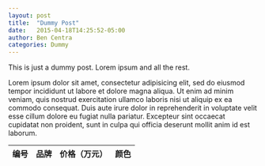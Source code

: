 ```yaml
---
layout: post
title:  "Dummy Post"
date:   2015-04-18T14:25:52-05:00
author: Ben Centra
categories: Dummy
---
```


This is just a dummy post. Lorem ipsum and all the rest.

Lorem ipsum dolor sit amet, consectetur adipisicing elit, sed do eiusmod
tempor incididunt ut labore et dolore magna aliqua. Ut enim ad minim veniam,
quis nostrud exercitation ullamco laboris nisi ut aliquip ex ea commodo
consequat. Duis aute irure dolor in reprehenderit in voluptate velit esse
cillum dolore eu fugiat nulla pariatur. Excepteur sint occaecat cupidatat non
proident, sunt in culpa qui officia deserunt mollit anim id est laborum.
<html>
<head>
<meta http-equiv="Content-Type" content="text/html; charset=utf-8">
<title>汽车列表</title>
<!-- DataTables CSS -->
    <link rel="stylesheet" type="text/css" href="http://cdn.datatables.net/1.10.15/css/jquery.dataTables.css">
    <!-- jQuery -->
    <script type="text/javascript" charset="utf8" src="http://code.jquery.com/jquery-1.10.2.min.js"></script>
 <!-- DataTables js -->
    <script type="text/javascript" charset="utf8" src="http://cdn.datatables.net/1.10.15/js/jquery.dataTables.js"></script>
 <!-- bootstrap-->
   <link rel="stylesheet" href="https://cdn.bootcss.com/bootstrap/3.3.7/css/bootstrap.min.css" 
   integrity="sha384-BVYiiSIFeK1dGmJRAkycuHAHRg32OmUcww7on3RYdg4Va+PmSTsz/K68vbdEjh4u" crossorigin="anonymous">
</head>
<body>
<style type="text/css">
tr th {text-align: center;}
</style>
<table id="table_id_example" class="table table-bordered no-footer dataTable">
    <thead>
    <tr >
        <th>编号</th>
        <th>品牌</th>
        <th>价格（万元）</th>
        <th>颜色</th>
    </tr>
    </thead>
</table>
</body>

<script type="text/javascript">
    $(document).ready(function() {
        $("#table_id_example").DataTable({
             language: {
                "processing":   "处理中...",
                "lengthMenu":   "_MENU_ 记录/页",
                "zeroRecords":  "没有匹配的记录",
                "info":         "第 _START_ 至 _END_ 项记录，共 _TOTAL_ 项",
                "infoEmpty":    "第 0 至 0 项记录，共 0 项",
                "infoFiltered": "(由 _MAX_ 项记录过滤)",
                "infoPostFix":  "",
                "search":       "搜索:",
                "url":          "",
                "decimal": ",",
                "thousands": ".",
                "emptyTable":"未找到符合条件的数据",
                "paginate": {
                    "first":    "首页",
                    "previous": "上页",
                    "next":     "下页",
                    "last":     "末页"
                }
            }, 
            retrieve: true,
            paging: true,
            ordering: false,
            info: true,
            autoWidth: false,
            pageLength: 10,//每页显示10条数据
            pagingType: "full_numbers", //分页样式：simple,simple_numbers,full,full_numbers，
            bFilter: false, //去掉搜索框方法
            bLengthChange: true,//也就是页面上确认是否可以进行选择一页展示多少条
            serverSide: true, //启用服务器端分页，要进行后端分页必须的环节
            ajax: function (data, callback, settings) {
                //封装相应的请求参数，这里获取页大小和当前页码
                var pagesize = data.length;//页面显示记录条数，在页面显示每页显示多少项的时候,页大小
                var start = data.start;//开始的记录序号
                var page = (data.start) / data.length + 1;//当前页码
                var data = {
                    page: page,
                    pagesize: pagesize,//这里只传了当前页和页大小，如果有其他参数，可继续封装
                }
                var json={
                        dataArray:JSON.stringify(data)
                }
                $.ajax({
                    type: "POST",
                    url: "/carcontroller/car",
                    cache : false,  //禁用缓存
                    data: json,   //传入已封装的参数
                    dataType: "json",//返回数据格式为json
                    success: function(data) {
                        var arr = "";
                        if ('object' == typeof data) {
                            arr = data;
                        } else {
                            arr = $.parseJSON(data);//将json字符串转化为了一个Object对象
                        }
                        console.log("============数据==========")
                        console.log(arr)
                        var returnData = {};
                        //returnData.draw = arr.data.pagination.pageCount;//这里直接自行返回了draw计数器,应该由后台返回，没什么卵用！
                        returnData.recordsTotal = arr.data.pagination.totalCount;//totalCount指的是总记录数
                        returnData.recordsFiltered = arr.data.pagination.totalCount;//后台不实现过滤功能,全部的记录数都需输出到前端，记录数为总数
                        returnData.data = arr.data.carList;//返回汽车列表
                        console.log("======returnData.data=======")
                        console.log(returnData.recordsTotal)
                        console.log(returnData.recordsFiltered)
                        callback(returnData);//这个别忘了！！！
                    },
                    error: function(XMLHttpRequest, textStatus, errorThrown) {
                        $.dialog.alert("查询失败");
                        $wrapper.spinModal(false);
                    }
                });
            },
            columns: [
                {"data": "id", "width": "50px", "defaultContent": "<i></i>"},
                {"data": "brand", "width": "120px", "defaultContent": "<i></i>"},
                {"data": "price", "width": "120px", "defaultContent": "<i></i>"},
                {"data": "color", "width": "120px", "defaultContent": "<i></i>"},
            ]
        })
    })
</script>
</html>